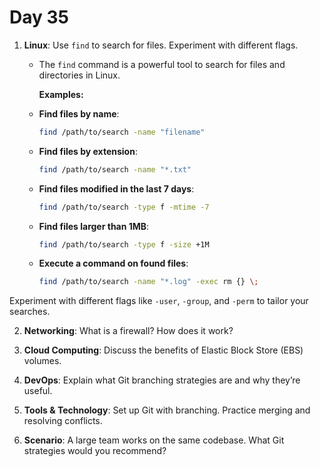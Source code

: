 # Day 35

1. **Linux**: Use `find` to search for files. Experiment with different flags.
   - The `find` command is a powerful tool to search for files and directories in Linux.

     **Examples:**
   - **Find files by name**:
      ```bash
      find /path/to/search -name "filename"
      ```
   - **Find files by extension**:
      ```bash
      find /path/to/search -name "*.txt"
      ```
   - **Find files modified in the last 7 days**:
      ```bash
      find /path/to/search -type f -mtime -7
      ```
   - **Find files larger than 1MB**:
      ```bash
      find /path/to/search -type f -size +1M
      ```
   - **Execute a command on found files**:
      ```bash
      find /path/to/search -name "*.log" -exec rm {} \;
      ```

Experiment with different flags like `-user`, `-group`, and `-perm` to tailor your searches.


2. **Networking**: What is a firewall? How does it work?

3. **Cloud Computing**: Discuss the benefits of Elastic Block Store (EBS) volumes.

4. **DevOps**: Explain what Git branching strategies are and why they’re useful.

5. **Tools & Technology**: Set up Git with branching. Practice merging and resolving conflicts.

6. **Scenario**: A large team works on the same codebase. What Git strategies would you recommend?


